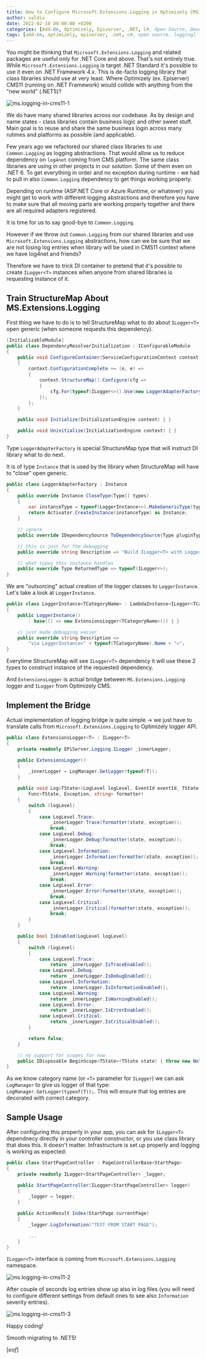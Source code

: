 ```yaml
---
title: How to Configure Microsoft.Extensions.Logging in Optimizely CMS11
author: valdis
date: 2022-02-10 00:00:00 +0200
categories: [Add-On, Optimizely, Episerver, .NET, C#, Open Source, DeveloperTools, Logging]
tags: [add-on, optimizely, episerver, .net, c#, open source, logging]
---
```


You might be thinking that `Microsoft.Extensions.Logging` and related packages are useful only for .NET Core and above. That's not entirely true. While `Microsoft.Extensions.Logging` is target .NET Standard it's possible to use it even on .NET Framework 4.x. This is de-facto logging library that class libraries should use at very least. Where Optimizely (ex. Episerver) CMS11 (running on .NET Framework) would collide with anything from the "new world" (.NET5)?

![ms.logging-in-cms11-1](/assets/img/2022/02/ms.logging-in-cms11-1.png)

We do have many shared libraries across our codebase. As by design and name states - class libraries contain business logic and other sweet stuff. Main goal is to reuse and share the same business login across many rutimes and platforms as possible (and applicable).

Few years ago we refactored our shared class libraries to use `Common.Logging` as logging abstractions. That would allow us to reduce dependency on `log4net` coming from CMS platform. The same class libraries are using in other projects in our solution. Some of them even on .NET 6. To get everything in order and no exception during runtime - we had to pull in also `Common.Logging` dependency to get things working properly.

Depending on runtime (ASP.NET Core or Azure Runtime, or whatever) you might get to work with different logging abstractions and therefore you have to make sure that all moving parts are working properly together and there are all required adapters registered.

It is time for us to say good-bye to `Common.Logging`.

However if we throw out `Common.Logging` from our shared libraries and use `Microsoft.Extensions.Logging` abstractions, how can we be sure that we are not losing log entries when library will be used in CMS11 context where we have log4net and friends?

Therefore we have to trick DI container to pretend that it's possible to create `ILogger<T>` instances when anyone from shared libraries is requesting instance of it.

## Train StructureMap About MS.Extensions.Logging

First thing we have to do is to tell StructureMap what to do about `ILogger<T>` open generic (when someone requests this dependency).

```csharp
[InitializableModule]
public class DependencyResolverInitialization : IConfigurableModule
{
    public void ConfigureContainer(ServiceConfigurationContext context)
    {
        context.ConfigurationComplete += (o, e) =>
        {
            context.StructureMap().Configure(cfg =>
            {
                cfg.For(typeof(ILogger<>)).Use(new LoggerAdapterFactory());
            });
        };
    }

    public void Initialize(InitializationEngine context) { }

    public void Uninitialize(InitializationEngine context) { }
}
```

Type `LoggerAdapterFactory` is special StructureMap type that will instruct DI library what to do next.

It is of type `Instance` that is used by the library when StructureMap will have to "close" open generic.

```csharp
public class LoggerAdapterFactory : Instance
{
    public override Instance CloseType(Type[] types)
    {
        var instanceType = typeof(LoggerInstance<>).MakeGenericType(types);
        return Activator.CreateInstance(instanceType) as Instance;
    }

    // ignore
    public override IDependencySource ToDependencySource(Type pluginType) { throw new NotImplementedException(); }

    // this is just for the debugging
    public override string Description => "Build ILogger<T> with LoggerAdapterFactory";

    // what types this instance handles
    public override Type ReturnedType => typeof(ILogger<>);
}
```

We are "outsorcing" actual creation of the logger classes to `LoggerInstance`.
Let's take a look at `LoggerInstance`.

```csharp
public class LoggerInstance<TCategoryName> : LambdaInstance<ILogger<TCategoryName>>
{
    public LoggerInstance()
        : base(() => new ExtensionsLogger<TCategoryName>()) { }

    // just made debugging easier
    public override string Description =>
        "via LoggerInstance<" + typeof(TCategoryName).Name + ">";
}
```

Everytime StructureMap will see `ILogger<T>` dependency it will use these 2 types to construct instance of the requested dependency.

And `ExtensionsLogger` is actual bridge between `MS.Extensions.Logging` logger and `ILogger` from Optimizely CMS.

## Implement the Bridge

Actual implementation of logging bridge is quite simple -> we just have to translate calls from `Microsoft.Extensions.Logging` to Optimizely logger API.

```csharp
public class ExtensionsLogger<T> : ILogger<T>
{
    private readonly EPiServer.Logging.ILogger _innerLogger;

    public ExtensionsLogger()
    {
        _innerLogger = LogManager.GetLogger(typeof(T));
    }

    public void Log<TState>(LogLevel logLevel, EventId eventId, TState state, Exception exception,
        Func<TState, Exception, string> formatter)
    {
        switch (logLevel)
        {
            case LogLevel.Trace:
                _innerLogger.Trace(formatter(state, exception));
                break;
            case LogLevel.Debug:
                _innerLogger.Debug(formatter(state, exception));
                break;
            case LogLevel.Information:
                _innerLogger.Information(formatter(state, exception));
                break;
            case LogLevel.Warning:
                _innerLogger.Warning(formatter(state, exception));
                break;
            case LogLevel.Error:
                _innerLogger.Error(formatter(state, exception));
                break;
            case LogLevel.Critical:
                _innerLogger.Critical(formatter(state, exception));
                break;
        }
    }

    public bool IsEnabled(LogLevel logLevel)
    {
        switch (logLevel)
        {
            case LogLevel.Trace:
                return _innerLogger.IsTraceEnabled();
            case LogLevel.Debug:
                return _innerLogger.IsDebugEnabled();
            case LogLevel.Information:
                return _innerLogger.IsInformationEnabled();
            case LogLevel.Warning:
                return _innerLogger.IsWarningEnabled();
            case LogLevel.Error:
                return _innerLogger.IsErrorEnabled();
            case LogLevel.Critical:
                return _innerLogger.IsCriticalEnabled();
        }

        return false;
    }

    // no support for scopes for now
    public IDisposable BeginScope<TState>(TState state) { throw new NotImplementedException(); }
}
```

As we know category name (or `<T>` parameter for `ILogger`) we can ask `LogManager` to give us logger of that type: `LogManager.GetLogger(typeof(T));`.
This will ensure that log entries are decorated with correct category.

## Sample Usage

After configuring this properly in your app, you can ask for `ILogger<T>` dependnecy
 directly in your controller constructor, or you use class library that does this. It doesn't matter. Infrastructure is set up properly and logging is working as expected:

```csharp
public class StartPageController : PageControllerBase<StartPage>
{
    private readonly ILogger<StartPageController> _logger;

    public StartPageController(ILogger<StartPageController> logger)
    {
        _logger = logger;
    }

    public ActionResult Index(StartPage currentPage)
    {
        _logger.LogInformation("TEST FROM START PAGE");

        ...
    }
}
```

`ILogger<T>` interface is coming from `Microsoft.Extensions.Logging` namespace.

![ms.logging-in-cms11-2](/assets/img/2022/02/ms.logging-in-cms11-2.png)

After couple of seconds log entries show up also in log files (you will need to configure different settings from default ones to see also `Information` severity entries).

![ms.logging-in-cms11-3](/assets/img/2022/02/ms.logging-in-cms11-3.png)


Happy coding!

Smooth migrating to .NET5!

[*eof*]
